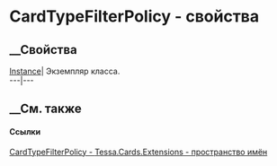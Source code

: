 # CardTypeFilterPolicy - свойства
##  __Свойства
[Instance](P_Tessa_Cards_Extensions_CardTypeFilterPolicy_Instance.htm)|
Экземпляр класса.  
---|---  
##  __См. также
#### Ссылки
[CardTypeFilterPolicy - ](T_Tessa_Cards_Extensions_CardTypeFilterPolicy.htm)
[Tessa.Cards.Extensions - пространство имён](N_Tessa_Cards_Extensions.htm)
